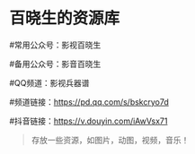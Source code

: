 # 百晓生的资源库

#常用公众号：影视百晓生

#备用公众号：影音百晓生

#QQ频道：影视兵器谱

#频道链接：https://pd.qq.com/s/bskcryo7d

#抖音链接：https://v.douyin.com/iAwVsx71

> 存放一些资源，如图片，动图，视频，音乐！